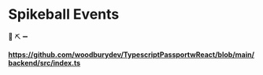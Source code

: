 # Spikeball Events

📜
⛏️ 
➖


__https://github.com/woodburydev/TypescriptPassportwReact/blob/main/backend/src/index.ts__

